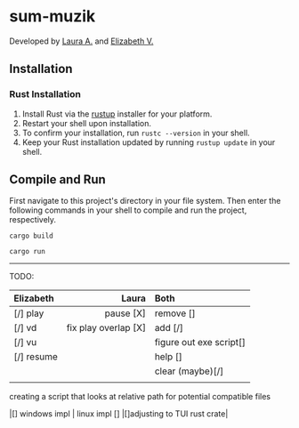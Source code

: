# sum-muzik
Developed by [Laura A.](https://github.com/sally55uwu) and [Elizabeth V.](https://github.com/feliiizabeth)

## Installation
### Rust Installation
1. Install Rust via the [rustup](https://rustup.rs/) installer for your platform.
1. Restart your shell upon installation.
1. To confirm your installation, run `rustc --version` in your shell.
1. Keep your Rust installation updated by running `rustup update` in your shell.

## Compile and Run
First navigate to this project's directory in your file system. Then enter the following commands in your shell to compile and run the project, respectively.

```
cargo build
```

```
cargo run
```

----

TODO:

| Elizabeth      | Laura              |Both                       |
|:---------------|-------------------:|:--------------------------|
|[/] play        |pause [X]           | remove []                 |
|[/] vd          |fix play overlap [X]| add [/]                   |
|[/] vu          |                    | figure out exe script[]   |
|[/] resume      |                    | help []                   |
|                |                    | clear (maybe)[/]          |
|                |                    |                           |

creating a script that looks at relative path for potential compatible files

|[] windows impl | linux impl []      |[]adjusting to TUI rust crate|

